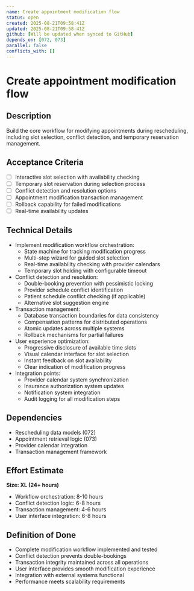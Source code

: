 ```yaml
---
name: Create appointment modification flow
status: open
created: 2025-08-21T09:58:41Z
updated: 2025-08-21T09:58:41Z
github: [Will be updated when synced to GitHub]
depends_on: [072, 073]
parallel: false
conflicts_with: []
---
```


# Create appointment modification flow

## Description
Build the core workflow for modifying appointments during rescheduling, including slot selection, conflict detection, and temporary reservation management.

## Acceptance Criteria
- [ ] Interactive slot selection with availability checking
- [ ] Temporary slot reservation during selection process
- [ ] Conflict detection and resolution options
- [ ] Appointment modification transaction management
- [ ] Rollback capability for failed modifications
- [ ] Real-time availability updates

## Technical Details
- Implement modification workflow orchestration:
  - State machine for tracking modification progress
  - Multi-step wizard for guided slot selection
  - Real-time availability checking with provider calendars
  - Temporary slot holding with configurable timeout
- Conflict detection and resolution:
  - Double-booking prevention with pessimistic locking
  - Provider schedule conflict identification
  - Patient schedule conflict checking (if applicable)
  - Alternative slot suggestion engine
- Transaction management:
  - Database transaction boundaries for data consistency
  - Compensation patterns for distributed operations
  - Atomic updates across multiple systems
  - Rollback mechanisms for partial failures
- User experience optimization:
  - Progressive disclosure of available time slots
  - Visual calendar interface for slot selection
  - Instant feedback on slot availability
  - Clear indication of modification progress
- Integration points:
  - Provider calendar system synchronization
  - Insurance authorization system updates
  - Notification system integration
  - Audit logging for all modification steps

## Dependencies
- Rescheduling data models (072)
- Appointment retrieval logic (073)
- Provider calendar integration
- Transaction management framework

## Effort Estimate
**Size: XL (24+ hours)**
- Workflow orchestration: 8-10 hours
- Conflict detection logic: 6-8 hours
- Transaction management: 4-6 hours
- User interface integration: 6-8 hours

## Definition of Done
- Complete modification workflow implemented and tested
- Conflict detection prevents double-bookings
- Transaction integrity maintained across all operations
- User interface provides smooth modification experience
- Integration with external systems functional
- Performance meets scalability requirements